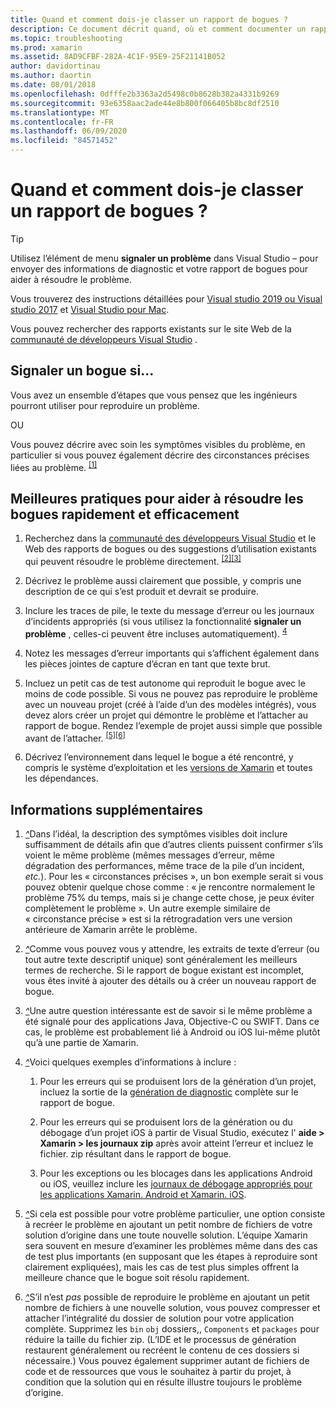 ```yaml
---
title: Quand et comment dois-je classer un rapport de bogues ?
description: Ce document décrit quand, où et comment documenter un rapport de bogue. Il fournit également des recommandations en matière de rapports de bogues qui permettent aux ingénieurs de mieux diagnostiquer le problème.
ms.topic: troubleshooting
ms.prod: xamarin
ms.assetid: 8AD9CFBF-282A-4C1F-95E9-25F21141B052
author: davidortinau
ms.author: daortin
ms.date: 08/01/2018
ms.openlocfilehash: 0dfffe2b3363a2d5498c0b8628b382a4331b9269
ms.sourcegitcommit: 93e6358aac2ade44e8b800f066405b8bc8df2510
ms.translationtype: MT
ms.contentlocale: fr-FR
ms.lasthandoff: 06/09/2020
ms.locfileid: "84571452"
---
```

# <a name="when-and-how-should-i-file-a-bug-report"></a>Quand et comment dois-je classer un rapport de bogues ?

> [!TIP]
> Utilisez l’élément de menu **signaler un problème** dans Visual Studio &ndash; pour envoyer des informations de diagnostic et votre rapport de bogues pour aider à résoudre le problème.
>
> Vous trouverez des instructions détaillées pour [Visual studio 2019 ou Visual studio 2017](https://docs.microsoft.com/visualstudio/ide/how-to-report-a-problem-with-visual-studio) et [Visual Studio pour Mac](https://docs.microsoft.com/visualstudio/mac/report-a-problem).
>
> Vous pouvez rechercher des rapports existants sur le site Web de la [communauté de développeurs Visual Studio](https://developercommunity.visualstudio.com/) .

## <a name="file-a-bug-if"></a>Signaler un bogue si...

Vous avez un ensemble d’étapes que vous pensez que les ingénieurs pourront utiliser pour reproduire un problème.

OU

Vous pouvez décrire avec soin les symptômes visibles du problème, en particulier si vous pouvez également décrire des circonstances précises liées au problème. <sup> [[1]](#note-1)</sup>

## <a name="best-practices-to-help-address-bugs-quickly-and-efficiently"></a>Meilleures pratiques pour aider à résoudre les bogues rapidement et efficacement

1. <a name="ref-1"></a>Recherchez dans la [communauté des développeurs Visual Studio](https://developercommunity.visualstudio.com/) et le Web des rapports de bogues ou des suggestions d’utilisation existants qui peuvent résoudre le problème directement. <sup>[[2]](#note-2)</sup><sup>[[3]](#note-3)</sup>

1. <a name="ref-2"></a>Décrivez le problème aussi clairement que possible, y compris une description de ce qui s’est produit et devrait se produire.

1. <a name="ref-3"></a>Inclure les traces de pile, le texte du message d’erreur ou les journaux d’incidents appropriés (si vous utilisez la fonctionnalité **signaler un problème** , celles-ci peuvent être incluses automatiquement). <sup>[4](#note-4)</sup>

1. <a name="ref-4"></a>Notez les messages d’erreur importants qui s’affichent également dans les pièces jointes de capture d’écran en tant que texte brut.

1. <a name="ref-5"></a>Incluez un petit cas de test autonome qui reproduit le bogue avec le moins de code possible.  Si vous ne pouvez pas reproduire le problème avec un nouveau projet (créé à l’aide d’un des modèles intégrés), vous devez alors créer un projet qui démontre le problème et l’attacher au rapport de bogue.  Rendez l’exemple de projet aussi simple que possible avant de l’attacher. <sup>[[5]](#note-5)</sup><sup>[[6]](#note-6)</sup>

1. <a name="ref-6"></a>Décrivez l’environnement dans lequel le bogue a été rencontré, y compris le système d’exploitation et les [versions de Xamarin](~/cross-platform/troubleshooting/questions/version-logs.md) et toutes les dépendances.

## <a name="additional-details"></a>Informations supplémentaires

1. <a name="note-1"></a>[*^*](#ref-1)Dans l’idéal, la description des symptômes visibles doit inclure suffisamment de détails afin que d’autres clients puissent confirmer s’ils voient le même problème (mêmes messages d’erreur, même dégradation des performances, même trace de la pile d’un incident, _etc._). Pour les « circonstances précises », un bon exemple serait si vous pouvez obtenir quelque chose comme : « je rencontre normalement le problème 75% du temps, mais si je change cette chose, je peux éviter complètement le problème ». Un autre exemple similaire de « circonstance précise » est si la rétrogradation vers une version antérieure de Xamarin arrête le problème.

1. <a name="note-2"></a>[*^*](#ref-2)Comme vous pouvez vous y attendre, les extraits de texte d’erreur (ou tout autre texte descriptif unique) sont généralement les meilleurs termes de recherche. Si le rapport de bogue existant est incomplet, vous êtes invité à ajouter des détails ou à créer un nouveau rapport de bogue.

1. <a name="note-3"></a>[*^*](#ref-3)Une autre question intéressante est de savoir si le même problème a été signalé pour des applications Java, Objective-C ou SWIFT. Dans ce cas, le problème est probablement lié à Android ou iOS lui-même plutôt qu’à une partie de Xamarin.

1. <a name="note-4"></a>[*^*](#ref-4)Voici quelques exemples d’informations à inclure :

    1. Pour les erreurs qui se produisent lors de la génération d’un projet, incluez la sortie de la [génération de diagnostic](~/android/troubleshooting/troubleshooting.md#Diagnostic_MSBuild_Output) complète sur le rapport de bogue.

    1. Pour les erreurs qui se produisent lors de la génération ou du débogage d’un projet iOS à partir de Visual Studio, exécutez l' **aide > Xamarin > les journaux zip** après avoir atteint l’erreur et incluez le fichier. zip résultant dans le rapport de bogue.

    1. Pour les exceptions ou les blocages dans les applications Android ou iOS, veuillez inclure les [journaux de débogage appropriés pour les applications Xamarin. Android et Xamarin. iOS](~/cross-platform/troubleshooting/questions/version-logs.md#debug-logs-for-xamarin-apps).

1. <a name="note-5"></a>[*^*](#ref-5)Si cela est possible pour votre problème particulier, une option consiste à recréer le problème en ajoutant un petit nombre de fichiers de votre solution d’origine dans une toute nouvelle solution. L’équipe Xamarin sera souvent en mesure d’examiner les problèmes même dans des cas de test plus importants (en supposant que les étapes à reproduire sont clairement expliquées), mais les cas de test plus simples offrent la meilleure chance que le bogue soit résolu rapidement.

1. <a name="note-6"></a>[*^*](#ref-6)S’il n’est _pas_ possible de reproduire le problème en ajoutant un petit nombre de fichiers à une nouvelle solution, vous pouvez compresser et attacher l’intégralité du dossier de solution pour votre application complète. Supprimez les `bin` `obj` dossiers,, `Components` et `packages` pour réduire la taille du fichier zip. (L’IDE et le processus de génération restaurent généralement ou recréent le contenu de ces dossiers si nécessaire.) Vous pouvez également supprimer autant de fichiers de code et de ressources que vous le souhaitez à partir du projet, à condition que la solution qui en résulte illustre toujours le problème d’origine.
